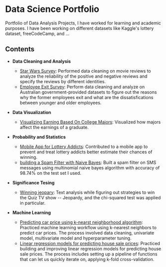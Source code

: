# Data Science Portfolio
Portfolio of Data Analysis Projects, I have worked for learning and academic purposes. I have been working on different datasets like Kaggle's lottery dataset, freeCodeCamp, and ...
## Contents
* **Data Cleaning and Analysis**
  * [Star Wars Survey](star-war-survey): Performed data cleaning on movie reviews to analyze the reliability of the positive and negative reviews and specify the reviews by different identities.
  * [Employee Exit Survey](employee-exit-survey): Perform data cleaning and analyze on Australian government-provided datasets to figure out the reasons why the former employees exit and what are the dissatisfications between younger and older employees.

* **Data Visualization**
  * [Visualizing Earning Based On College Majors](NYC-high-schools): Visualized how majors affect the earnings of a graduate.

* **Probability and Statistics**
  * [Mobile App for Lottery Addicts](mobile-app-for-lottery-addicts): Contributed to a mobile app to prevent and treat lottery addicts better estimate their chances of winning.
  * [building a Spam Filter with Naive Bayes](building-a-spam-filter): Built a spam filter on SMS messages using multinomial naive bayes algorithm with accuracy of 98.74% on the test set I used.
  
* **Significance Tesing**
  * [Winning jeopary](winning-jeopary): Text analysis while figuring out strategies to win the Quiz TV show -- Jeopardy, and the chi-squared test was applied in particular.

* **Machine Learning**
  * [Predicting car price using k-nearst neighborhood algorithm](car-price-prediction-knn): Practiced machine learning workflow using k-nearest neighbors to predict car prices. The process involved data cleaning, univariate model, multivariate model and hyperparameter tuning. 
  * [Linear regression models for predicting house sale prices](linear-regression-models-house-price-prediction): Practiced building and improving linear regression models for predicting house sale prices. The process includes setting up a pipeline of functions that can let us quickly iterate on, applying k-fold cross-validation.
  
